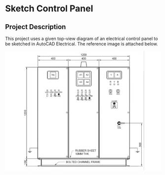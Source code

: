 # Sketch Control Panel

## Project Description

This project uses a given top-view diagram of an electrical control panel to be sketched in AutoCAD Electrical. The reference image is attached below.

![Top View of Control Panel](TopView.jpg)